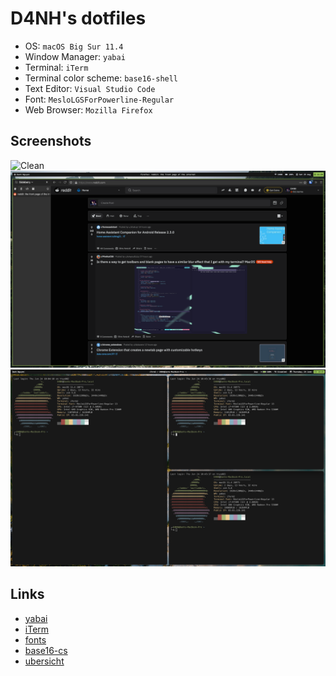 # D4NH's dotfiles

* OS: `macOS Big Sur 11.4`
* Window Manager: `yabai`
* Terminal: `iTerm`
* Terminal color scheme: `base16-shell`
* Text Editor: `Visual Studio Code`
* Font: `MesloLGSForPowerline-Regular`
* Web Browser: `Mozilla Firefox`

## Screenshots
![Clean](./screenshots/clean.png)
![Firefox](./screenshots/firefox.png)
![iTerm](./screenshots/iterm.png)

## Links

* [yabai](https://github.com/koekeishiya/yabai)
* [iTerm](https://www.iterm2.com/)
* [fonts](https://github.com/powerline/fonts)
* [base16-cs](https://github.com/chriskempson/base16)
* [ubersicht](http://tracesof.net/uebersicht/)

